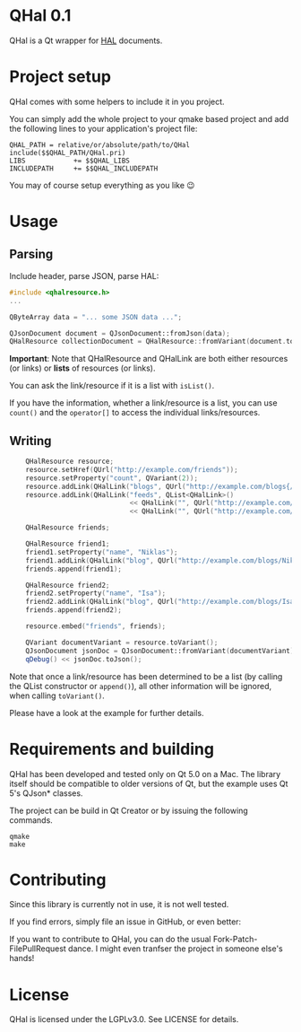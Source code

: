 QHal 0.1
========

QHal is a Qt wrapper for [HAL](http://stateless.co/hal_specification.html) documents.


Project setup
=============

QHal comes with some helpers to include it in you project.

You can simply add the whole project to your qmake based project and add the following lines to your application's project file:

````
QHAL_PATH = relative/or/absolute/path/to/QHal
include($$QHAL_PATH/QHal.pri)
LIBS            += $$QHAL_LIBS
INCLUDEPATH     += $$QHAL_INCLUDEPATH
`````

You may of course setup everything as you like :wink:


Usage
=====

Parsing
-------

Include header, parse JSON, parse HAL:

```` C++
#include <qhalresource.h>
...

QByteArray data = "... some JSON data ...";

QJsonDocument document = QJsonDocument::fromJson(data);
QHalResource collectionDocument = QHalResource::fromVariant(document.toVariant());
````

**Important**: Note that QHalResource and QHalLink are both either resources (or links) or **lists** of resources (or links).

You can ask the link/resource if it is a list with `isList()`.

If you have the information, whether a link/resource is a list, you can use `count()` and the `operator[]` to access the individual links/resources.

Writing
-------
```` C++
    QHalResource resource;
    resource.setHref(QUrl("http://example.com/friends"));
    resource.setProperty("count", QVariant(2));
    resource.addLink(QHalLink("blogs", QUrl("http://example.com/blogs{/name}"), true));
    resource.addLink(QHalLink("feeds", QList<QHalLink>()
                              << QHalLink("", QUrl("http://example.com/friends?atom"))
                              << QHalLink("", QUrl("http://example.com/friends?rss"))));

    QHalResource friends;

    QHalResource friend1;
    friend1.setProperty("name", "Niklas");
    friend1.addLink(QHalLink("blog", QUrl("http://example.com/blogs/Niklas")));
    friends.append(friend1);

    QHalResource friend2;
    friend2.setProperty("name", "Isa");
    friend2.addLink(QHalLink("blog", QUrl("http://example.com/blogs/Isa")));
    friends.append(friend2);

    resource.embed("friends", friends);

    QVariant documentVariant = resource.toVariant();
    QJsonDocument jsonDoc = QJsonDocument::fromVariant(documentVariant);
    qDebug() << jsonDoc.toJson();
````

Note that once a link/resource has been determined to be a list (by calling the QList constructor or `append()`), all other information will be ignored, when calling `toVariant()`.

Please have a look at the example for further details.

Requirements and building
=========================

QHal has been developed and tested only on Qt 5.0 on a Mac. The library itself should be compatible to older versions of Qt, but the example uses Qt 5's QJson* classes.

The project can be build in Qt Creator or by issuing the following commands.

````
qmake
make
````

Contributing
============
Since this library is currently not in use, it is not well tested.

If you find errors, simply file an issue in GitHub, or even better:

If you want to contribute to QHal, you can do the usual Fork-Patch-FilePullRequest dance. I might even tranfser the project in someone else's hands!

License
=======

QHal is licensed under the LGPLv3.0. See LICENSE for details.
